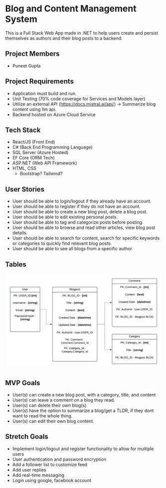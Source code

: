 # Blog and Content Management System

This is a Full Stack Web App made in .NET to help users create and persist themselves as authors and their blog posts to a backend. 

## Project Members
- Puneet Gupta

## Project Requirements
- Application must build and run.
- Unit Testing (70% code coverage for Services and Models layer)
- Utilize an external API (https://docs.mistral.ai/api/) -> Summarize blog content using llm api.
- Backend hosted on Azure Cloud Service

## Tech Stack

- React/JS (Front End)
- C# (Back End Programming Language)
- SQL Server (Azure Hosted)
- EF Core (ORM Tech)
- ASP.NET (Web API Framework)
- HTML, CSS
    - Bootstrap? Tailwind? 

## User Stories
- User should be able to login/logout if they already have an account.
- User should be able to register if they do not have an account.
- User should be able to create a new blog post, delete a blog post.
- User should be able to edit existing personal posts.
- User should be able to tag and categorize posts before posting.
- User should be able to browse and read other articles, view blog post details.
- User should be able to search for content, search for specific keywords or categories to quickly find relevant blog posts.
- User should be able to see all blogs from a specific author.

## Tables
![ERD](./ERD.png)

## MVP Goals
- User(s) can create a new blog post, with a category, title, and content
- User(s) can leave a comment on a blog they read.
- User(s) can delete their own blog(s)
- User(s) have the option to summarize a blog/get a TLDR, if they dont want to read the whole thing.
- User(s) can edit their own blog content.

## Stretch Goals
- Implement login/logout and register functionality to allow for multiple users
- User authentication and password encryption
- Add a follower list to customize feed
- Add user replies
- Add real-time messaging
- Login using google, facebook account